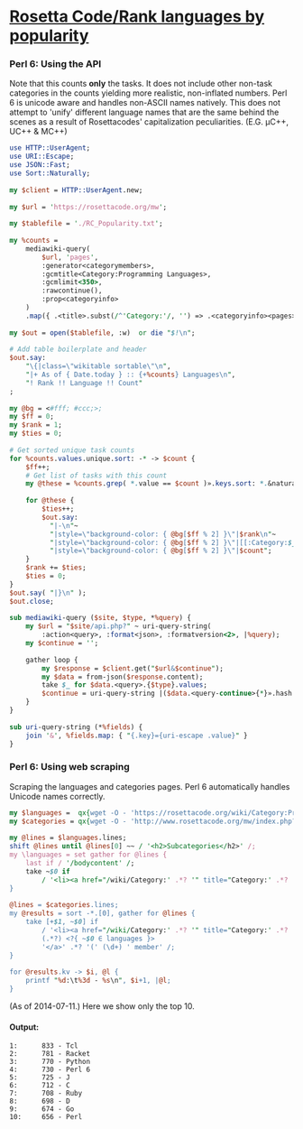 [1]: https://rosettacode.org/wiki/Rosetta_Code/Rank_languages_by_popularity

# [Rosetta Code/Rank languages by popularity][1]

### Perl 6: Using the API



Note that this counts **only** the tasks. It does not include other non-task categories in the counts yielding more realistic, non-inflated numbers. Perl 6 is unicode aware and handles non-ASCII names natively. This does not attempt to 'unify' different language names that are the same behind the scenes as a result of Rosettacodes' capitalization peculiarities. (E.G. μC++, UC++ &amp; ΜC++)

```perl
use HTTP::UserAgent;
use URI::Escape;
use JSON::Fast;
use Sort::Naturally;
 
my $client = HTTP::UserAgent.new;
 
my $url = 'https://rosettacode.org/mw';
 
my $tablefile = './RC_Popularity.txt';
 
my %counts =
    mediawiki-query(
        $url, 'pages',
        :generator<categorymembers>,
        :gcmtitle<Category:Programming Languages>,
        :gcmlimit<350>,
        :rawcontinue(),
        :prop<categoryinfo>
    )
    .map({ .<title>.subst(/^'Category:'/, '') => .<categoryinfo><pages> || 0 });
 
my $out = open($tablefile, :w)  or die "$!\n";
 
# Add table boilerplate and header
$out.say:
    "\{|class=\"wikitable sortable\"\n",
    "|+ As of { Date.today } :: {+%counts} Languages\n",
    "! Rank !! Language !! Count"
;
 
my @bg = <#fff; #ccc;>;
my $ff = 0;
my $rank = 1;
my $ties = 0;
 
# Get sorted unique task counts
for %counts.values.unique.sort: -* -> $count {
    $ff++;
    # Get list of tasks with this count
    my @these = %counts.grep( *.value == $count )».keys.sort: *.&naturally;
 
    for @these {
        $ties++;
        $out.say:
          "|-\n"~
          "|style=\"background-color: { @bg[$ff % 2] }\"|$rank\n"~
          "|style=\"background-color: { @bg[$ff % 2] }\"|[[:Category:$_|]]\n"~
          "|style=\"background-color: { @bg[$ff % 2] }\"|$count";
    }
    $rank += $ties;
    $ties = 0;
}
$out.say( "|}\n" );
$out.close;
 
sub mediawiki-query ($site, $type, *%query) {
    my $url = "$site/api.php?" ~ uri-query-string(
        :action<query>, :format<json>, :formatversion<2>, |%query);
    my $continue = '';
 
    gather loop {
        my $response = $client.get("$url&$continue");
        my $data = from-json($response.content);
        take $_ for $data.<query>.{$type}.values;
        $continue = uri-query-string |($data.<query-continue>{*}».hash.hash or last);
    }
}
 
sub uri-query-string (*%fields) {
    join '&', %fields.map: { "{.key}={uri-escape .value}" }
}
```


### Perl 6: Using web scraping



Scraping the languages and categories pages. Perl 6 automatically handles Unicode names correctly.

```perl
my $languages =  qx{wget -O - 'https://rosettacode.org/wiki/Category:Programming_Languages'};
my $categories = qx{wget -O - 'http://www.rosettacode.org/mw/index.php?title=Special:Categories&limit=5000'};
 
my @lines = $languages.lines;
shift @lines until @lines[0] ~~ / '<h2>Subcategories</h2>' /;
my \languages = set gather for @lines {
    last if / '/bodycontent' /;
    take ~$0 if
        / '<li><a href="/wiki/Category:' .*? '" title="Category:' .*? '">' (.*?) '</a></li>' /;
}
 
@lines = $categories.lines;
my @results = sort -*.[0], gather for @lines {
    take [+$1, ~$0] if
        / '<li><a href="/wiki/Category:' .*? '" title="Category:' .*? '">'
        (.*?) <?{ ~$0 ∈ languages }>
        '</a>' .*? '(' (\d+) ' member' /;
}
 
for @results.kv -> $i, @l {
    printf "%d:\t%3d - %s\n", $i+1, |@l;
}
```


(As of 2014-07-11.) Here we show only the top 10.


#### Output:
```
1:      833 - Tcl
2:      781 - Racket
3:      770 - Python
4:      730 - Perl 6
5:      725 - J
6:      712 - C
7:      708 - Ruby
8:      698 - D
9:      674 - Go
10:     656 - Perl
```